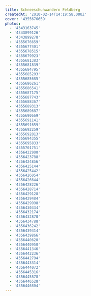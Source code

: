 ```yaml
---
title: Schneeschuhwandern Feldberg
createdAt: '2010-02-14T14:19:58.000Z'
cover: '4355676659'
photos:
  - '4343163745'
  - '4343899126'
  - '4343899278'
  - '4355676659'
  - '4355677401'
  - '4355678515'
  - '4355679923'
  - '4355681383'
  - '4355681839'
  - '4355684795'
  - '4355685203'
  - '4355685685'
  - '4355686261'
  - '4355686541'
  - '4355687175'
  - '4355687743'
  - '4355688367'
  - '4355689313'
  - '4355689687'
  - '4355690669'
  - '4355691141'
  - '4355691659'
  - '4355692259'
  - '4355692813'
  - '4355694355'
  - '4355695833'
  - '4355701751'
  - '4356422900'
  - '4356423788'
  - '4356424856'
  - '4356425144'
  - '4356425442'
  - '4356426054'
  - '4356426644'
  - '4356428226'
  - '4356428714'
  - '4356429128'
  - '4356429484'
  - '4356429998'
  - '4356430334'
  - '4356432174'
  - '4356432870'
  - '4356434788'
  - '4356436242'
  - '4356439414'
  - '4356439866'
  - '4356440620'
  - '4356440950'
  - '4356441346'
  - '4356442236'
  - '4356442794'
  - '4356443314'
  - '4356444072'
  - '4356445316'
  - '4356445878'
  - '4356446528'
  - '4356446804'
---
```


